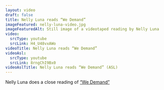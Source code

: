```yaml
--- 
layout: video
draft: false
title: Nelly Luna reads “We Demand”
imageFeatured: nelly-luna-video.jpg
imageFeaturedAlt: Still image of a videotaped reading by Nelly Luna
video: 
  srcType: youtube
  srcLink: H4_U48vxAWo
videoTitle: Nelly Luna reads “We Demand”
videoAsl: 
  srcType: youtube
  srcLink: 8rngChI9Bx0
videoAslTitle: Nelly Luna reads “We Demand” (ASL)
--- 
```

 
Nelly Luna does a close reading of [“We Demand”](/gallery/we-demand) 
